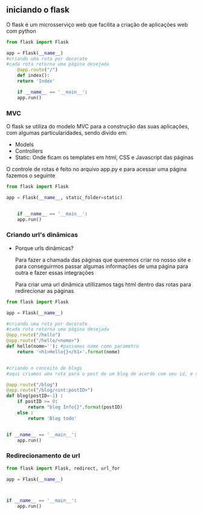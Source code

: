 ## iniciando o flask 

<p>O flask é um microsserviço web que facilita a criação de aplicações web com python</p>

```python 
from flask import Flask 

app = Flask(__name__)
#criando uma rota por decorate 
#cada rota retorna uma página desejada
    @app.route("/")
    def index():
    return 'Index'

    if __name__ == '__main__':
    app.run()

```


### MVC 
<p>O flask se utiliza do modelo MVC para a construção das suas aplicações, com algumas particularidades, sendo divido em:</p>

- Models
- Controllers 
- Static: Onde ficam os templates em html, CSS e Javascript das páginas 

<p>O controle de rotas é feito no arquivo app.py e para acessar uma página fazemos o seguinte</p>

```python 
from flask import Flask 

app = Flask(__name__, static_folder=static)


    if __name__ == '__main__':
    app.run()

```


### Criando url's dinâmicas

- Porque urls dinâmicas?
    <p>Para fazer a chamada das páginas que queremos criar no nosso site e para conseguirmos passar algumas informações de uma página para outra e fazer essas integrações</p>

    <p>Para criar uma url dinâmica utillizamos tags html dentro das rotas para redirecionar as páginas</p>

```python 
from flask import Flask 

app = Flask(__name__)

#criando uma rota por decorate 
#cada rota retorna uma página desejada
@app.route("/hello")
@app.route("/hello/<nome>")
def hello(nome=''): #passamos nome como parametro
    return '<h1>Hello{}</h1>'.format(nome)


#criando o conceito de blogs 
#aqui criamos uma rota para o post de um blog de acordo com seu id, e caso não seja passado nenhum post retornamos o blog completo 

@app.route("/blog")
@app.route("/blog/<int:postID>")
def blog(postID=-1) :
    if postID >= 0:
        return "blog Info{}".format(postID)
    else :
        return 'Blog todo'


if __name__ == '__main__':
    app.run()

```

### Redirecionamento de url 

<p></p>

```python 
from flask import Flask, redirect, url_for

app = Flask(__name__)



if __name__ == '__main__':
    app.run()

```

